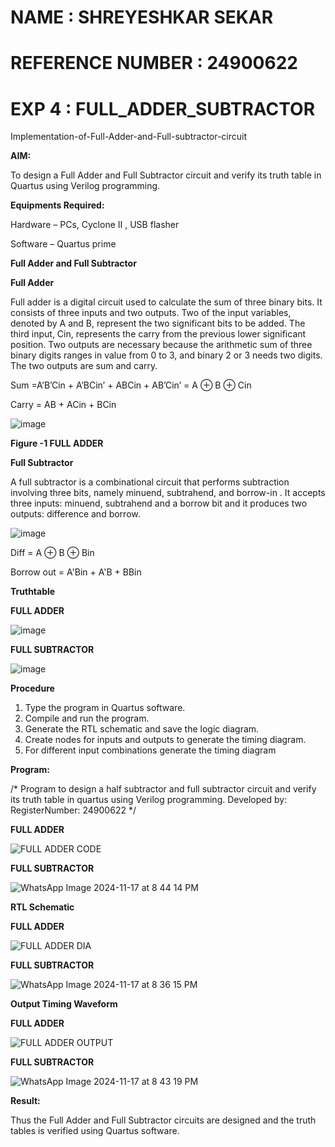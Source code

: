 # NAME : SHREYESHKAR SEKAR
# REFERENCE NUMBER : 24900622

# EXP 4 : FULL_ADDER_SUBTRACTOR

Implementation-of-Full-Adder-and-Full-subtractor-circuit

**AIM:**

To design a Full Adder and Full Subtractor circuit and verify its truth table in Quartus using Verilog programming.

**Equipments Required:**

Hardware – PCs, Cyclone II , USB flasher

Software – Quartus prime

**Full Adder and Full Subtractor**

**Full Adder**

Full adder is a digital circuit used to calculate the sum of three binary bits. It consists of three inputs and two outputs. Two of the input variables, denoted by A and B, represent the two significant bits to be added. The third input, Cin, represents the carry from the previous lower significant position. Two outputs are necessary because the arithmetic sum of three binary digits ranges in value from 0 to 3, and binary 2 or 3 needs two digits. The two outputs are sum and carry.

Sum =A’B’Cin + A’BCin’ + ABCin + AB’Cin’ = A ⊕ B ⊕ Cin 

Carry = AB + ACin + BCin

![image](https://github.com/naavaneetha/FULL_ADDER_SUBTRACTOR/assets/154305477/0f30ba51-5ffb-4198-845f-18e054f675e7)

**Figure -1 FULL ADDER**

**Full Subtractor**

A full subtractor is a combinational circuit that performs subtraction involving three bits, namely minuend, subtrahend, and borrow-in . It accepts three inputs: minuend, subtrahend and a borrow bit and it produces two outputs: difference and borrow.

![image](https://github.com/naavaneetha/FULL_ADDER_SUBTRACTOR/assets/154305477/02b24f51-ab51-4304-9ad6-7b81ffc1ead5)

Diff = A ⊕ B ⊕ Bin 

Borrow out = A'Bin + A'B + BBin

**Truthtable**



**FULL ADDER**

![image](https://github.com/user-attachments/assets/cf1a163f-d341-4b09-bfa5-dd05387525ee)

**FULL SUBTRACTOR**

![image](https://github.com/user-attachments/assets/36e82dc3-7fc7-4f57-a016-5f1a221b5e29)


**Procedure**

1. Type the program in Quartus software.
2. Compile and run the program.
3. Generate the RTL schematic and save the logic diagram.
4. Create nodes for inputs and outputs to generate the timing diagram.
5. For different input combinations generate the timing diagram 

**Program:**

/* Program to design a half subtractor and full subtractor circuit and verify its truth table in quartus using Verilog programming. Developed by: RegisterNumber: 24900622
*/

**FULL ADDER**

![FULL ADDER CODE](https://github.com/user-attachments/assets/50ccb85a-5efd-482a-8592-f179be2c6ced)

**FULL SUBTRACTOR**

![WhatsApp Image 2024-11-17 at 8 44 14 PM](https://github.com/user-attachments/assets/e2cd3b24-05e5-463c-a3c9-9579e7afe73d)



**RTL Schematic**


**FULL ADDER**

![FULL ADDER DIA](https://github.com/user-attachments/assets/190ca39d-92bf-45de-83bb-eb717a63c214)


**FULL SUBTRACTOR**

![WhatsApp Image 2024-11-17 at 8 36 15 PM](https://github.com/user-attachments/assets/3e179ddc-23db-460a-aeb9-97f42cafb27e)



**Output Timing Waveform**

**FULL ADDER**

![FULL ADDER OUTPUT](https://github.com/user-attachments/assets/ee597ec4-7a30-41c9-816e-6c9e207be09a)


**FULL SUBTRACTOR**

![WhatsApp Image 2024-11-17 at 8 43 19 PM](https://github.com/user-attachments/assets/dc395b03-f614-4f76-b9d7-b3c8ff8e96fa)



**Result:**

Thus the Full Adder and Full Subtractor circuits are designed and the truth tables is verified using Quartus software.



